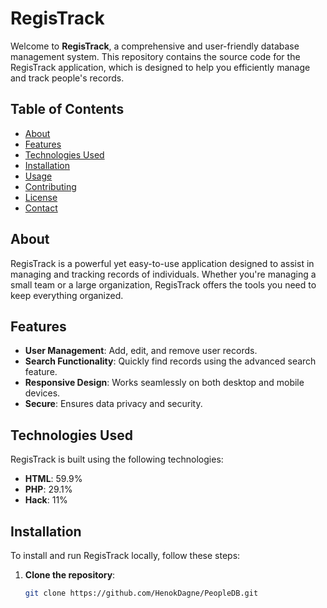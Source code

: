 # RegisTrack

Welcome to **RegisTrack**, a comprehensive and user-friendly database management system. This repository contains the source code for the RegisTrack application, which is designed to help you efficiently manage and track people's records.

## Table of Contents

- [About](#about)
- [Features](#features)
- [Technologies Used](#technologies-used)
- [Installation](#installation)
- [Usage](#usage)
- [Contributing](#contributing)
- [License](#license)
- [Contact](#contact)

## About

RegisTrack is a powerful yet easy-to-use application designed to assist in managing and tracking records of individuals. Whether you're managing a small team or a large organization, RegisTrack offers the tools you need to keep everything organized.

## Features

- **User Management**: Add, edit, and remove user records.
- **Search Functionality**: Quickly find records using the advanced search feature.
- **Responsive Design**: Works seamlessly on both desktop and mobile devices.
- **Secure**: Ensures data privacy and security.

## Technologies Used

RegisTrack is built using the following technologies:

- **HTML**: 59.9%
- **PHP**: 29.1%
- **Hack**: 11%

## Installation

To install and run RegisTrack locally, follow these steps:

1. **Clone the repository**:
   ```bash
   git clone https://github.com/HenokDagne/PeopleDB.git
